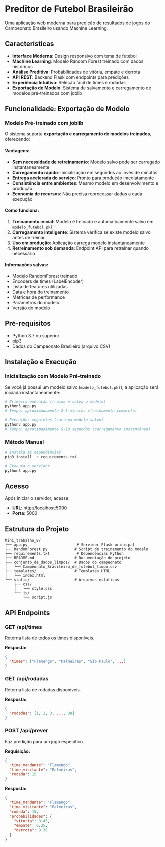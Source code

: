 # Preditor de Futebol Brasileirão

Uma aplicação web moderna para predição de resultados de jogos do Campeonato Brasileiro usando Machine Learning.

## Características

- **Interface Moderna**: Design responsivo com tema de futebol
- **Machine Learning**: Modelo Random Forest treinado com dados históricos
- **Análise Preditiva**: Probabilidades de vitória, empate e derrota
- **API REST**: Backend Flask com endpoints para predições
- **Experiência Intuitiva**: Seleção fácil de times e rodadas
- **Exportação de Modelo**: Sistema de salvamento e carregamento de modelos pré-treinados com joblib

## Funcionalidade: Exportação de Modelo

### Modelo Pré-treinado com joblib

O sistema suporta **exportação e carregamento de modelos treinados**, oferecendo:

#### Vantagens:
- **Sem necessidade de retreinamento**: Modelo salvo pode ser carregado instantaneamente
- **Carregamento rápido**: Inicialização em segundos ao invés de minutos
- **Entrega acelerada do serviço**: Pronto para produção imediatamente
- **Consistência entre ambientes**: Mesmo modelo em desenvolvimento e produção
- **Economia de recursos**: Não precisa reprocessar dados a cada execução

#### Como funciona:
1. **Treinamento inicial**: Modelo é treinado e automaticamente salvo em `modelo_futebol.pkl`
2. **Carregamento inteligente**: Sistema verifica se existe modelo salvo antes de treinar
3. **Uso em produção**: Aplicação carrega modelo instantaneamente
4. **Retreinamento sob demanda**: Endpoint API para retreinar quando necessário

#### Informações salvas:
- Modelo RandomForest treinado
- Encoders de times (LabelEncoder)
- Lista de features utilizadas
- Data e hora do treinamento
- Métricas de performance
- Parâmetros do modelo
- Versão do modelo

## Pré-requisitos

- Python 3.7 ou superior
- pip3
- Dados do Campeonato Brasileiro (arquivo CSV)

## Instalação e Execução

### Inicialização com Modelo Pré-treinado

Se você já possui um modelo salvo (`modelo_futebol.pkl`), a aplicação será iniciada instantaneamente:

```bash
# Primeira execução (treina e salva o modelo)
python3 app.py
# Tempo: aproximadamente 2-3 minutos (treinamento completo)

# Execuções seguintes (carrega modelo salvo)
python3 app.py
# Tempo: aproximadamente 5-10 segundos (carregamento instantâneo)
```

### Método Manual

```bash
# Instala as dependências
pip3 install -r requirements.txt

# Executa o servidor
python3 app.py
```

## Acesso

Após iniciar o servidor, acesse:
- **URL**: http://localhost:5000
- **Porta**: 5000

## Estrutura do Projeto

```
Mini_trabalho_8/
├── app.py                      # Servidor Flask principal
├── RandomForest.py            # Script de treinamento do modelo
├── requirements.txt            # Dependências Python
├── README.md                  # Documentação do projeto
├── conjunto_de_dados_limpos/  # Dados do campeonato
│   └── Campeonato_Brasileiro_de_futebol_limpo.csv
├── templates/                 # Templates HTML
│   └── index.html
└── static/                    # Arquivos estáticos
    ├── css/
    │   └── style.css
    └── js/
        └── script.js
```

## API Endpoints

### GET /api/times
Retorna lista de todos os times disponíveis.

**Resposta:**
```json
{
  "times": ["Flamengo", "Palmeiras", "São Paulo", ...]
}
```

### GET /api/rodadas
Retorna lista de rodadas disponíveis.

**Resposta:**
```json
{
  "rodadas": [1, 2, 3, ..., 38]
}
```

### POST /api/prever
Faz predição para um jogo específico.

**Requisição:**
```json
{
  "time_mandante": "Flamengo",
  "time_visitante": "Palmeiras",
  "rodada": 15
}
```

**Resposta:**
```json
{
  "time_mandante": "Flamengo",
  "time_visitante": "Palmeiras",
  "rodada": 15,
  "probabilidades": {
    "vitoria": 0.45,
    "empate": 0.25,
    "derrota": 0.30
  }
}
```

